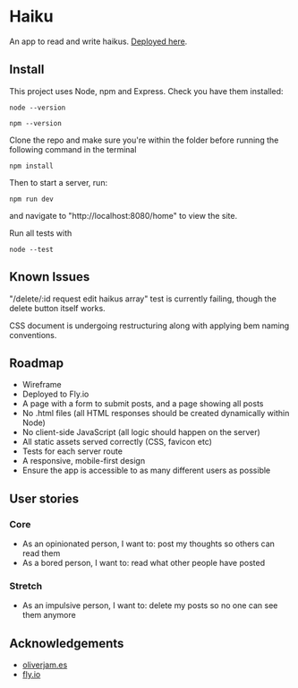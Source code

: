 # Haiku

An app to read and write haikus. [Deployed here](https://haiku-blog.fly.dev/home).

## Install

This project uses Node, npm and Express. Check you have them installed:

```
node --version
```
```
npm --version
```
Clone the repo and make sure you're within the folder before running the following command in the terminal
```
npm install
```
Then to start a server, run:
```
npm run dev
```
and navigate to "http://localhost:8080/home" to view the site.

Run all tests with 
```
node --test
```

## Known Issues

"/delete/:id request edit haikus array" test is currently failing, though the delete button itself works.

CSS document is undergoing restructuring along with applying bem naming conventions.

## Roadmap

- Wireframe
- Deployed to Fly.io
- A page with a form to submit posts, and a page showing all posts
- No .html files (all HTML responses should be created dynamically within Node)
- No client-side JavaScript (all logic should happen on the server)
- All static assets served correctly (CSS, favicon etc)
- Tests for each server route
- A responsive, mobile-first design
- Ensure the app is accessible to as many different users as possible

## User stories

### Core 
- As an opinionated person, I want to: post my thoughts so others can read them
- As a bored person, I want to: read what other people have posted
### Stretch 
- As an impulsive person, I want to: delete my posts so no one can see them anymore

## Acknowledgements
- [oliverjam.es](https://oliverjam.es/articles/deploying-to-fly)
- [fly.io](https://fly.io/docs/app-guides/continuous-deployment-with-github-actions/)

